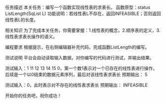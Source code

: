 任务描述
本关任务：编写一个函数实现线性表的求表长。
函数原型：status ListLength(SqList L)
功能说明：若线性表L不存在，返回INFEASIBLE；否则返回线性表L的长度。

相关知识
为了完成本关任务，你需要掌握：1.线性表的概念，2.顺序表的定义，3.线性表求表长操作的语义。

编程要求
根据提示，在右侧编辑器补充代码，完成函数ListLength的编写。

测试说明
平台会自动读取输入数据，对你编写的代码进行测试，并输出结果。

测试输入：1 11 12 13 14 15 0，第一个数1表示对一个已存在的线性表进行操作，后续是一个以0结束的数据元素序列，最后对该线性表求表长
预期输出：
5

测试输入：0，此时表示对不存在的线性表求表长
预期输出：
INFEASIBLE

开始你的任务吧，祝你成功！